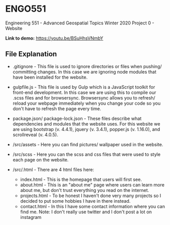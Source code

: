 # ENGO551
Engineering 551 - Advanced Geospatial Topics Winter 2020
Project 0 - Website 

**Link to demo:** https://youtu.be/BSuHhsVNmbY

## File Explanation 
* .gitignore - This file is used to ignore directories or files when pushing/ committing changes. In this case we are ignoring node modules that have been installed for the website. 

* gulpfile.js - This file is used by Gulp which is a JavaScript toolkit for front-end development. In this case we are using this to compile our .scss files and for browsersync. Browsersync allows you to refresh/ reload your webpage immediately when you change your code so you don't have to refresh the page every time. 

* package.json/ package-lock.json - These files describe what dependencies and modules that the website uses. For this website we are using bootstrap (v. 4.4.1), jquery (v. 3.4.1), popper.js (v. 1.16.0), and scrollreveal (v. 4.0.5).

* /src/assets - Here you can find pictures/ wallpaper used in the website. 

* /src/scss - Here you can the scss and css files that were used to style each page on the website.

* /src/.html - There are 4 html files here:
  * index.html - This is the homepage that users will first see.
  * about.html - This is an "about me" page where users can learn more about me, but don't trust everything you read on the internet.
  * projects.html - To be honest I haven't done very many projects so I decided to put some hobbies I have in there instead.
  * contact.html - In this I have some contact information where you can find me. Note: I don't really use twitter and I don't post a lot on instagram
